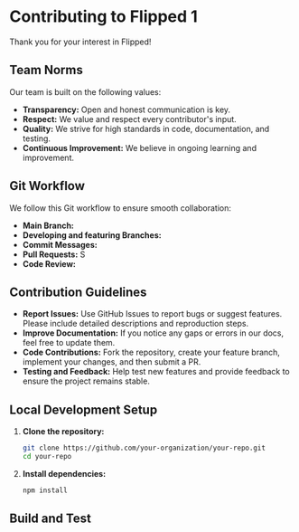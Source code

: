 # Contributing to Flipped 1

Thank you for your interest in Flipped!

## Team Norms
Our team is built on the following values:
- **Transparency:** Open and honest communication is key.
- **Respect:** We value and respect every contributor's input.
- **Quality:** We strive for high standards in code, documentation, and testing.
- **Continuous Improvement:** We believe in ongoing learning and improvement.

## Git Workflow
We follow this Git workflow to ensure smooth collaboration:
- **Main Branch:** 
- **Developing and featuring Branches:** 
- **Commit Messages:** 
- **Pull Requests:** S
- **Code Review:** 

## Contribution Guidelines
- **Report Issues:** Use GitHub Issues to report bugs or suggest features. Please include detailed descriptions and reproduction steps.
- **Improve Documentation:** If you notice any gaps or errors in our docs, feel free to update them.
- **Code Contributions:** Fork the repository, create your feature branch, implement your changes, and then submit a PR.
- **Testing and Feedback:** Help test new features and provide feedback to ensure the project remains stable.

## Local Development Setup
1. **Clone the repository:**
   ```bash
   git clone https://github.com/your-organization/your-repo.git
   cd your-repo
2. **Install dependencies:**
    ```bash
    npm install


## Build and Test
